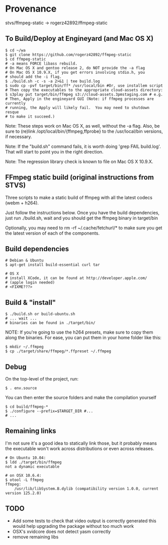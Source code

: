 Provenance
==========
stvs/ffmpeg-static -> rogerz42892/ffmpeg-static

To Build/Deploy at Engineyard (and Mac OS X)
--------------------------------------------

	$ cd ~/wa 
	$ git clone https://github.com/rogerz42892/ffmpeg-static
	$ cd ffmpeg-static
	# -a means FORCE libass rebuild.
	# On Mac OS X and gentoo release 2, do NOT provide the -a flag
	# On Mac OS X 10.9.X, if you get errors involving stdio.h, you
	# should add the -i flag.
	$ ./build.sh -c -s -a 2>&1 | tee build.log
	$ sudo cp -pvf target/bin/ff* /usr/local/bin #Or, use installem script
	# Then copy the executables to the appropriate cloud-assets directory:
	$ s3play put target/bin/ffmpeg s3://cloud-assets.3pmstaging.com # e.g.
	# Then, Apply in the engineyard GUI (Note: if ffmpeg processes are currently
	# running, the Apply will likely fail.  You may need to shutdown resque
	# to make it succeed.)

Note: These steps work on Mac OS X, as well, without the -a flag.
Also, be sure to (re)link /opt/local/bin/{ffmpeg,ffprobe} to the 
/usr/local/bin versions, if necessary.

Note: If the "build.sh" command fails, it is worth doing 'grep FAIL build.log'.  
That will start to point you in the right direction.

Note: The regression library check is known to file on Mac OS X 10.9.X.

FFmpeg static build (original instructions from STVS)
------------------------------------------------------

Three scripts to make a static build of ffmpeg with all the latest codecs (webm + h264).

Just follow the instructions below. Once you have the build dependencies,
just run ./build.sh, wait and you should get the ffmpeg binary in target/bin

Optionally, you may need to rm -rf ~/.cache/fetchurl/* to make sure you get
the latest version of each of the components.

Build dependencies
------------------

    # Debian & Ubuntu
    $ apt-get install build-essential curl tar

	# OS X
	# install XCode, it can be found at http://developer.apple.com/
	# (apple login needed)
	# <FIXME???>

Build & "install"
-----------------

    $ ./build.sh or build-ubuntu.sh
    # ... wait ...
    # binaries can be found in ./target/bin/

NOTE: If you're going to use the h264 presets, make sure to copy them along the binaries. 
For ease, you can put them in your home folder like this:

    $ mkdir ~/.ffmpeg
    $ cp ./target/share/ffmpeg/*.ffpreset ~/.ffmpeg

Debug
-----

On the top-level of the project, run:

	$ . env.source
	
You can then enter the source folders and make the compilation yourself

	$ cd build/ffmpeg-*
	$ ./configure --prefix=$TARGET_DIR #...
	# ...

Remaining links
---------------

I'm not sure it's a good idea to statically link those, but it probably
means the executable won't work across distributions or even across releases.

    # On Ubuntu 10.04:
    $ ldd ./target/bin/ffmpeg 
	not a dynamic executable

    # on OSX 10.6.4:
    $ otool -L ffmpeg 
	ffmpeg:
		/usr/lib/libSystem.B.dylib (compatibility version 1.0.0, current version 125.2.0)

TODO
----

 * Add some tests to check that video output is correctly generated
   this would help upgrading the package without too much work
 * OSX's xvidcore does not detect yasm correctly
 * remove remaining libs
 
